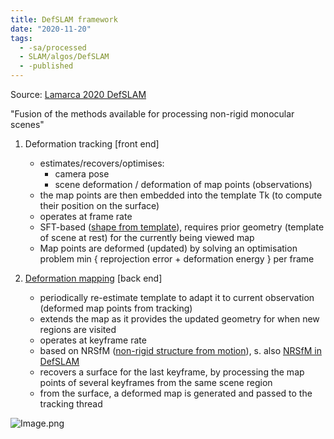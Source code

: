 ```yaml
---
title: DefSLAM framework
date: "2020-11-20"
tags:
  - -sa/processed
  - SLAM/algos/DefSLAM
  - -published
---
```


Source: [Lamarca 2020 DefSLAM](lamarca-2020.md)

"Fusion of the methods available for processing non-rigid monocular scenes"

1.  Deformation tracking \[front end\]
    *   estimates/recovers/optimises:
        *   camera pose
        *   scene deformation / deformation of map points (observations)
    *   the map points are then embedded into the template Tk (to compute their position on the surface)
    *   operates at frame rate
    *   SFT-based ([shape from template](studienarbeit/sft.md)), requires prior geometry (template of scene at rest) for the currently being viewed map
    *   Map points are deformed (updated) by solving an optimisation problem
        min { reprojection error + deformation energy } per frame
        
2.  [Deformation mapping](deformation-mapping.md) \[back end\]
    *   periodically re-estimate template to adapt it to current observation (deformed map points from tracking)
    *   extends the map as it provides the updated geometry for when new regions are visited
    *   operates at keyframe rate
    *   based on NRSfM ([non-rigid structure from motion](studienarbeit/nrsfm.md)), s. also [NRSfM in DefSLAM](studienarbeit/nrsfm-in-defslam.md)
    *   recovers a surface for the last keyframe, by processing the map points of several keyframes from the same scene region
    *   from the surface, a deformed map is generated and passed to the tracking thread

![Image.png](./_resources/DefSLAM_framework.resources/Image.png)

